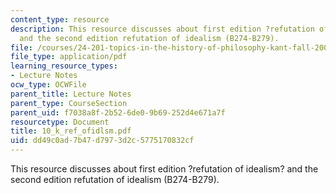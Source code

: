 ```yaml
---
content_type: resource
description: This resource discusses about first edition ?refutation of idealism?
  and the second edition refutation of idealism (B274-B279).
file: /courses/24-201-topics-in-the-history-of-philosophy-kant-fall-2005/dd49c0ad7b47d7973d2c5775170832cf_10_k_ref_ofidlsm.pdf
file_type: application/pdf
learning_resource_types:
- Lecture Notes
ocw_type: OCWFile
parent_title: Lecture Notes
parent_type: CourseSection
parent_uid: f7038a8f-2b52-6de0-9b69-252d4e671a7f
resourcetype: Document
title: 10_k_ref_ofidlsm.pdf
uid: dd49c0ad-7b47-d797-3d2c-5775170832cf
---
```

This resource discusses about first edition ?refutation of idealism? and the second edition refutation of idealism (B274-B279).

